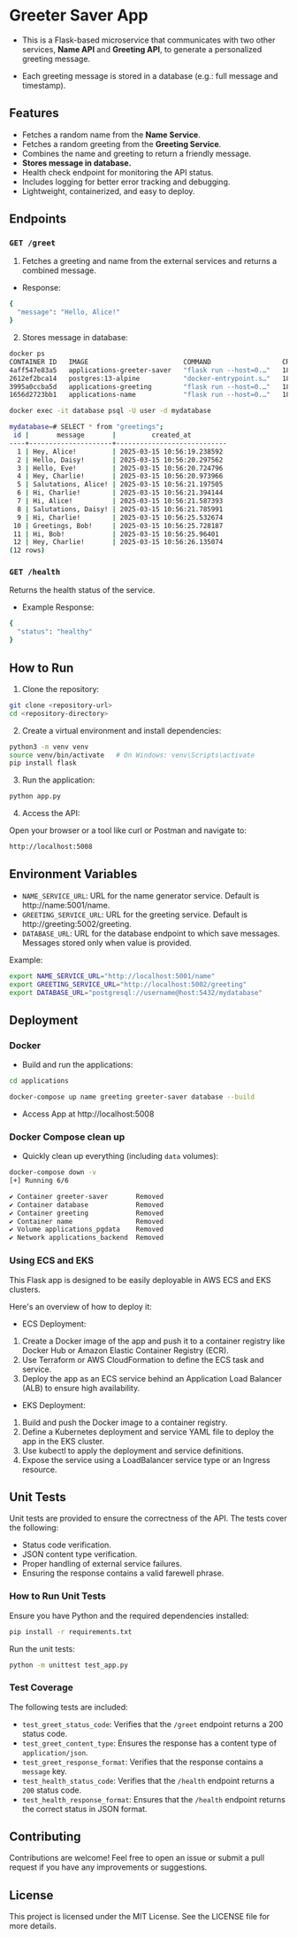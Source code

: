 # Greeter Saver App

- This is a Flask-based microservice that communicates with two other services, **Name API** and **Greeting API**, to generate a personalized greeting message.

- Each greeting message is stored in a database (e.g.: full message and timestamp).

## Features

- Fetches a random name from the **Name Service**.
- Fetches a random greeting from the **Greeting Service**.
- Combines the name and greeting to return a friendly message.
- **Stores message in database.**
- Health check endpoint for monitoring the API status.
- Includes logging for better error tracking and debugging.
- Lightweight, containerized, and easy to deploy.

## Endpoints

### `GET /greet`

1. Fetches a greeting and name from the external services and returns a combined message.

- Response:

```bash
{
  "message": "Hello, Alice!"
}
```

2. Stores message in database:

```bash
docker ps
CONTAINER ID   IMAGE                        COMMAND                  CREATED          STATUS                    PORTS                    NAMES
4aff547e83a5   applications-greeter-saver   "flask run --host=0.…"   18 seconds ago   Up 12 seconds             0.0.0.0:5008->5008/tcp   greeter-saver
2612ef2bca14   postgres:13-alpine           "docker-entrypoint.s…"   18 seconds ago   Up 18 seconds (healthy)   0.0.0.0:5432->5432/tcp   database
3995a0ccba5d   applications-greeting        "flask run --host=0.…"   18 seconds ago   Up 18 seconds (healthy)   0.0.0.0:5002->5002/tcp   greeting
1656d2723bb1   applications-name            "flask run --host=0.…"   18 seconds ago   Up 18 seconds (healthy)   0.0.0.0:5001->5001/tcp   name
```

```bash
docker exec -it database psql -U user -d mydatabase
```

```bash
mydatabase=# SELECT * from "greetings";
 id |       message       |         created_at
----+---------------------+----------------------------
  1 | Hey, Alice!         | 2025-03-15 10:56:19.238592
  2 | Hello, Daisy!       | 2025-03-15 10:56:20.297562
  3 | Hello, Eve!         | 2025-03-15 10:56:20.724796
  4 | Hey, Charlie!       | 2025-03-15 10:56:20.973966
  5 | Salutations, Alice! | 2025-03-15 10:56:21.197505
  6 | Hi, Charlie!        | 2025-03-15 10:56:21.394144
  7 | Hi, Alice!          | 2025-03-15 10:56:21.587393
  8 | Salutations, Daisy! | 2025-03-15 10:56:21.785991
  9 | Hi, Charlie!        | 2025-03-15 10:56:25.532674
 10 | Greetings, Bob!     | 2025-03-15 10:56:25.728187
 11 | Hi, Bob!            | 2025-03-15 10:56:25.96401
 12 | Hey, Charlie!       | 2025-03-15 10:56:26.135074
(12 rows)
```

### `GET /health`

Returns the health status of the service.

- Example Response:

```bash
{
  "status": "healthy"
}
```

## How to Run

1. Clone the repository:

```bash
git clone <repository-url>
cd <repository-directory>
```

2. Create a virtual environment and install dependencies:

```bash
python3 -m venv venv
source venv/bin/activate   # On Windows: venv\Scripts\activate
pip install flask
```

3. Run the application:

```bash
python app.py
```

4. Access the API:

Open your browser or a tool like curl or Postman and navigate to:

```bash
http://localhost:5008
```

## Environment Variables

- `NAME_SERVICE_URL`: URL for the name generator service. Default is http://name:5001/name.
- `GREETING_SERVICE_URL`: URL for the greeting service. Default is http://greeting:5002/greeting.
- `DATABASE_URL`: URL for the database endpoint to which save messages. Messages stored only when value is provided.

Example:

```bash
export NAME_SERVICE_URL="http://localhost:5001/name"
export GREETING_SERVICE_URL="http://localhost:5002/greeting"
export DATABASE_URL="postgresql://username@host:5432/mydatabase"
```

## Deployment

### Docker

- Build and run the applications:

```bash
cd applications

docker-compose up name greeting greeter-saver database --build
```

- Access App at http://localhost:5008

### Docker Compose clean up

- Quickly clean up everything (including `data` volumes):

```bash
docker-compose down -v
[+] Running 6/6

✔ Container greeter-saver       Removed
✔ Container database            Removed
✔ Container greeting            Removed
✔ Container name                Removed
✔ Volume applications_pgdata    Removed
✔ Network applications_backend  Removed
```

### Using ECS and EKS

This Flask app is designed to be easily deployable in AWS ECS and EKS clusters.

Here's an overview of how to deploy it:

- ECS Deployment:

1. Create a Docker image of the app and push it to a container registry like Docker Hub or Amazon Elastic Container Registry (ECR).
2. Use Terraform or AWS CloudFormation to define the ECS task and service.
3. Deploy the app as an ECS service behind an Application Load Balancer (ALB) to ensure high availability.

- EKS Deployment:

1. Build and push the Docker image to a container registry.
2. Define a Kubernetes deployment and service YAML file to deploy the app in the EKS cluster.
3. Use kubectl to apply the deployment and service definitions.
4. Expose the service using a LoadBalancer service type or an Ingress resource.

## Unit Tests

Unit tests are provided to ensure the correctness of the API. The tests cover the following:

- Status code verification.
- JSON content type verification.
- Proper handling of external service failures.
- Ensuring the response contains a valid farewell phrase.

### How to Run Unit Tests

Ensure you have Python and the required dependencies installed:

```bash
pip install -r requirements.txt
```

Run the unit tests:

```bash
python -m unittest test_app.py
```

### Test Coverage

The following tests are included:

- `test_greet_status_code`: Verifies that the `/greet` endpoint returns a 200 status code.
- `test_greet_content_type`: Ensures the response has a content type of `application/json`.
- `test_greet_response_format`: Verifies that the response contains a `message` key.
- `test_health_status_code`: Verifies that the `/health` endpoint returns a `200` status code.
- `test_health_response_format`: Ensures that the `/health` endpoint returns the correct status in JSON format.

## Contributing

Contributions are welcome! Feel free to open an issue or submit a pull request if you have any improvements or suggestions.

## License

This project is licensed under the MIT License. See the LICENSE file for more details.
